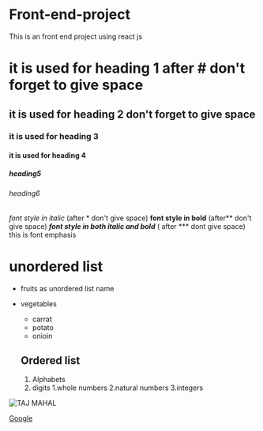 # Front-end-project
This is an front end project using react js
# it is used for heading 1 after # don't forget to give space
## it is used for heading 2 don't forget to give space
### it is used for heading 3 
#### it is used for heading 4
##### heading5
###### heading6
*font style in italic* (after * don't give space)
**font style in bold** (after** don't give space)
***font style in both italic and bold*** ( after *** dont give space)
this is font emphasis
# unordered list
* fruits as unordered list name
* vegetables
  * carrat
  * potato
  * onioin
  
  ## Ordered list
  1. Alphabets
  2. digits
    1.whole numbers
    2.natural numbers
    3.integers

![TAJ MAHAL](https://media.istockphoto.com/photos/taj-mahal-agra-india-monument-of-love-in-blue-sky-picture-id519330110?k=20&m=519330110&s=612x612&w=0&h=c6aWpRD_0BrCvL6D_UTS23jtYqXgcqkJ1mCzHa7lpCM=)

[Google](https://www.google.com/)
